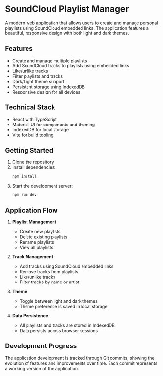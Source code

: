 # SoundCloud Playlist Manager

A modern web application that allows users to create and manage personal playlists using SoundCloud embedded links. The application features a beautiful, responsive design with both light and dark themes.

## Features

- Create and manage multiple playlists
- Add SoundCloud tracks to playlists using embedded links
- Like/unlike tracks
- Filter playlists and tracks
- Dark/Light theme support
- Persistent storage using IndexedDB
- Responsive design for all devices

## Technical Stack

- React with TypeScript
- Material-UI for components and theming
- IndexedDB for local storage
- Vite for build tooling

## Getting Started

1. Clone the repository
2. Install dependencies:
   ```bash
   npm install
   ```
3. Start the development server:
   ```bash
   npm run dev
   ```

## Application Flow

1. **Playlist Management**
   - Create new playlists
   - Delete existing playlists
   - Rename playlists
   - View all playlists

2. **Track Management**
   - Add tracks using SoundCloud embedded links
   - Remove tracks from playlists
   - Like/unlike tracks
   - Filter tracks by name or artist

3. **Theme**
   - Toggle between light and dark themes
   - Theme preference is saved in local storage

4. **Data Persistence**
   - All playlists and tracks are stored in IndexedDB
   - Data persists across browser sessions

## Development Progress

The application development is tracked through Git commits, showing the evolution of features and improvements over time. Each commit represents a working version of the application.
